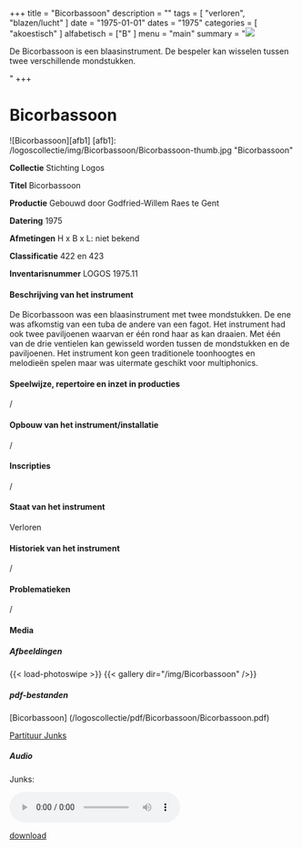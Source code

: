 +++
title = "Bicorbassoon"
description = ""
tags = [
  "verloren",
  "blazen/lucht"
]
date = "1975-01-01"
dates = "1975"
categories = [
  "akoestisch"
]
alfabetisch = ["B"
]
menu = "main"
summary = "<a href='/logoscollectie/1975/bicorbassoon'><img src='/logoscollectie/img/Bicorbassoon/Bicorbassoon-thumb.jpg '></a><p>De Bicorbassoon is een blaasinstrument. De bespeler kan wisselen tussen twee verschillende mondstukken.</p>"
+++


# Bicorbassoon

![Bicorbassoon][afb1]
[afb1]: /logoscollectie/img/Bicorbassoon/Bicorbassoon-thumb.jpg "Bicorbassoon"

**Collectie**
Stichting Logos

**Titel**
Bicorbassoon

**Productie**
Gebouwd door Godfried-Willem Raes te Gent

**Datering**
1975

**Afmetingen**
H x B x L: niet bekend

**Classificatie**
422 en 423

**Inventarisnummer**
LOGOS 1975.11

#### Beschrijving van het instrument
De Bicorbassoon was een blaasinstrument met twee mondstukken. De ene was afkomstig van een tuba de andere van een fagot. Het instrument had ook twee paviljoenen waarvan er één rond haar as kan draaien. Met één van de drie ventielen kan gewisseld worden tussen de mondstukken en de paviljoenen. Het instrument kon geen traditionele toonhoogtes en melodieën spelen maar was uitermate geschikt voor multiphonics.

#### Speelwijze, repertoire en inzet in producties
/

#### Opbouw van het instrument/installatie
/

#### Inscripties
/

#### Staat van het instrument
Verloren

#### Historiek van het instrument
/

#### Problematieken
/

#### Media
##### Afbeeldingen
{{< load-photoswipe >}}
{{< gallery dir="/img/Bicorbassoon" />}}

##### pdf-bestanden
[Bicorbassoon] (/logoscollectie/pdf/Bicorbassoon/Bicorbassoon.pdf)

[Partituur Junks](/logoscollectie/pdf/Bicorbassoon/Partituur%20junks.pdf)

##### Audio
Junks:

<audio controls>
<source src="/logoscollectie/audio/Bicorbassoon/Junks_IV_CR3.2.wav" type="audio/wav">
<source src="/logoscollectie/audio/Bicorbassoon/Junks_IV_CR3.2.wav" type="audio/x-wav">
</audio>

<a href="/logoscollectie/audio/Bicorbassoon/Junks_IV_CR3.2.wav">download</a>
